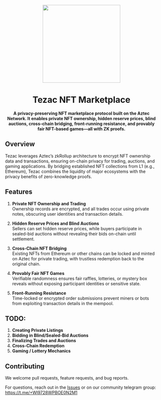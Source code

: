 <p align="center">
  <img src="https://i.ibb.co/bHLm1PR/tezac-logo.webp" height="256">
</p>

<h1 align="center">Tezac NFT Marketplace</h1>

<p align="center">
  <strong>A privacy-preserving NFT marketplace protocol built on the Aztec Network. It enables private NFT ownership, hidden reserve prices, blind auctions, cross-chain bridging, front-running resistance, and provably fair NFT-based games—all with ZK proofs. </strong>
</p>

<!-- markdownlint-restore -->
<!-- prettier-ignore-end -->

## Overview

Tezac leverages Aztec’s zkRollup architecture to encrypt NFT ownership data and transactions, ensuring on-chain privacy for trading, auctions, and gaming applications. By bridging established NFT collections from L1 (e.g., Ethereum), Tezac combines the liquidity of major ecosystems with the privacy benefits of zero-knowledge proofs.

## Features

1. **Private NFT Ownership and Trading**  
   Ownership records are encrypted, and all trades occur using private notes, obscuring user identities and transaction details.

2. **Hidden Reserve Prices and Blind Auctions**  
   Sellers can set hidden reserve prices, while buyers participate in sealed-bid auctions without revealing their bids on-chain until settlement.

3. **Cross-Chain NFT Bridging**  
   Existing NFTs from Ethereum or other chains can be locked and minted on Aztec for private trading, with trustless redemption back to the original chain.

4. **Provably Fair NFT Games**  
   Verifiable randomness ensures fair raffles, lotteries, or mystery box reveals without exposing participant identities or sensitive state.

5. **Front-Running Resistance**  
   Time-locked or encrypted order submissions prevent miners or bots from exploiting transaction details in the mempool.

## TODO:

1. **Creating Private Listings**  
2. **Bidding in Blind/Sealed-Bid Auctions**
3. **Finalizing Trades and Auctions**  
4. **Cross-Chain Redemption**  
5. **Gaming / Lottery Mechanics**  

## Contributing

We welcome pull requests, feature requests, and bug reports.

For questions, reach out in the [Issues](../../issues) or on our community telegram group: https://t.me/+WI9728WPBOE0N2M1  
